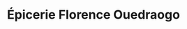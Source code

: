 ---
title: "Épicerie Florence Ouedraogo"
url: /noyarey/epicerie-florence-ouedraogo/
shop: commodité
---